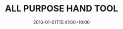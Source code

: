 ---
date: 2016-01-01T15:41:00+10:00
description: I turned an old busted Leatherman Wave into a space age multitool.
draft: false
icon: 2016-01-01-multitool.png
language: en
title: ALL PURPOSE HAND TOOL
link: https://www.instagram.com/p/CUo_SDWI2wI/

---